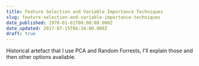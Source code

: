 ```yaml
---
title: Feature Selection and Variable Importance Techniques
slug: feature-selection-and-variable-importance-techniques
date_published: 1970-01-01T00:00:00.000Z
date_updated: 2017-07-15T06:34:00.000Z
draft: true
---
```


Historical artefact that I use PCA and Random Forrests, I'll explain those and then other options available.
